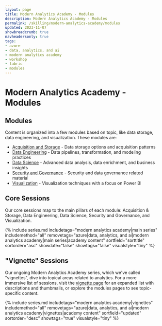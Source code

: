 ```yaml
---
layout: page
title: Modern Analytics Academy - Modules
description: Modern Analytics Academy - Modules
permalink: /skilling/modern-analytics-academy/modules
updated: 2023-11-07
showbreadcrumb: true
navheadersonly: true
tags:
- azure
- data, analytics, and ai
- modern analytics academy
- workshop
- fabric
- modules
---
```


# Modern Analytics Academy - Modules

## Modules

Content is organized into a few modules based on topic, like data storage, data engineering, and visualization. These modules are:

* [Acquisition and Storage](/PartnerResources/skilling/modern-analytics-academy/modules/acquisition) - Data storage options and acquisition patterns
* [Data Engineering](/PartnerResources/skilling/modern-analytics-academy/modules/engineering) - Data pipelines, transformation, and modeling practices
* [Data Science](/PartnerResources/skilling/modern-analytics-academy/modules/datascience) - Advanced data analysis, data enrichment, and business insights
* [Security and Governance](/PartnerResources/skilling/modern-analytics-academy/modules/governance) - Security and data governance related material
* [Visualization](/PartnerResources/skilling/modern-analytics-academy/modules/visualization) - Visualization techniques with a focus on Power BI

## Core Sessions

Our core sessions map to the main pillars of each module: Acquisition & Storage, Data Engineering, Data Science, Security and Governance, and Visualization.

{% include series.md 
    includetags="modern analytics academy|main series" includemethod="all" 
    removetags="azure|data, analytics, and ai|modern analytics academy|main series|academy content" 
    sortfield="sorttitle" sortorder="asc" showdate="false" showtags="false"
    visualstyle="tiny"
%}

## "Vignette" Sessions

Our ongoing Modern Analytics Academy series, which we've called "vignettes", dive into topical areas related to analytics. For a more immersive list of sessions, visit the 
[vignette page](/PartnerResources/skilling/modern-analytics-academy/vignettes) for an expanded list with descriptions and thumbmails, or explore the modules pages to see topic-specific content.

{% include series.md 
    includetags="modern analytics academy|vignettes" includemethod="all" 
    removetags="azure|data, analytics, and ai|modern analytics academy|vignettes|academy content" 
    sortfield="updated" sortorder="desc" showtags="true"
    visualstyle="tiny"
%}

